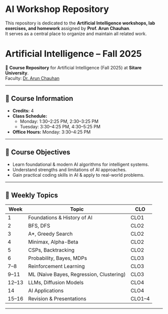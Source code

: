 # AI Workshop Repository  

This repository is dedicated to the **Artificial Intelligence workshops, lab exercises, and homework** assigned by **Prof. Arun Chauhan**.  
It serves as a central place to organize and maintain all related work.  

# Artificial Intelligence – Fall 2025  

📌 **Course Repository** for Artificial Intelligence (Fall 2025) at **Sitare University**.  
Faculty: [Dr. Arun Chauhan](https://github.com/aruntakhur)

---

## 📖 Course Information
- **Credits:** 4 
- **Class Schedule:**  
  - Monday: 1:30–2:25 PM, 2:30–3:25 PM  
  - Tuesday: 3:30–4:25 PM, 4:30–5:25 PM  
- **Office Hours:** Monday: 3:30–4:25 PM  

---

## 🎯 Course Objectives
- Learn foundational & modern AI algorithms for intelligent systems.  
- Understand strengths and limitations of AI approaches.  
- Gain practical coding skills in AI & apply to real-world problems.  

---

## 📅 Weekly Topics
| Week | Topic | CLO |
|------|-------|-----|
| 1 | Foundations & History of AI | CLO1 |
| 2 | BFS, DFS | CLO2 |
| 3 | A*, Greedy Search | CLO2 |
| 4 | Minimax, Alpha-Beta | CLO2 |
| 5 | CSPs, Backtracking | CLO2 |
| 6 | Probability, Bayes, MDPs | CLO3 |
| 7–8 | Reinforcement Learning | CLO3 |
| 9–11 | ML (Naive Bayes, Regression, Clustering) | CLO3 |
| 12–13 | LLMs, Diffusion Models | CLO4 |
| 14 | AI Applications | CLO4 |
| 15–16 | Revision & Presentations | CLO1–4 |

---
